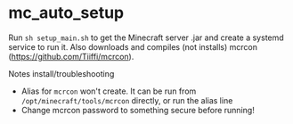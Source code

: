 # mc_auto_setup

Run `sh setup_main.sh` to get the Minecraft server .jar and create a systemd service to run it. Also downloads and compiles (not installs) mcrcon (https://github.com/Tiiffi/mcrcon).

Notes install/troubleshooting
* Alias for `mcrcon` won't create. It can be run from `/opt/minecraft/tools/mcrcon` directly, or run the alias line
* Change mcrcon password to something secure before running!
